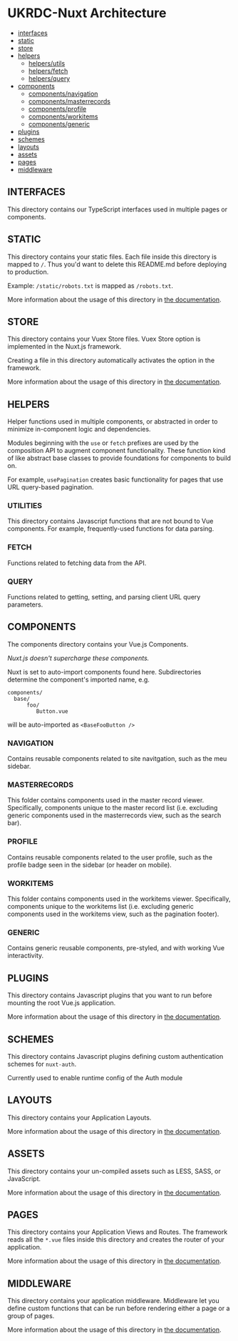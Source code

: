 # UKRDC-Nuxt Architecture

- [interfaces](#interfaces)
- [static](#static)
- [store](#store)
- [helpers](#helpers)
  - [helpers/utils](#helpers-utils)
  - [helpers/fetch](#helpers-fetch)
  - [helpers/query](#helpers-query)
- [components](#components)
  - [components/navigation](#components-navigation)
  - [components/masterrecords](#components-masterrecords)
  - [components/profile](#components-profile)
  - [components/workitems](#components-workitems)
  - [components/generic](#components-generic)
- [plugins](#plugins)
- [schemes](#schemes)
- [layouts](#layouts)
- [assets](#assets)
- [pages](#pages)
- [middleware](#middleware)

<a name="interfaces"></a>

## INTERFACES

This directory contains our TypeScript interfaces used in multiple pages or components.

<a name="static"></a>

## STATIC

This directory contains your static files.
Each file inside this directory is mapped to `/`.
Thus you'd want to delete this README.md before deploying to production.

Example: `/static/robots.txt` is mapped as `/robots.txt`.

More information about the usage of this directory in [the documentation](https://nuxtjs.org/guide/assets#static).

<a name="store"></a>

## STORE

This directory contains your Vuex Store files.
Vuex Store option is implemented in the Nuxt.js framework.

Creating a file in this directory automatically activates the option in the framework.

More information about the usage of this directory in [the documentation](https://nuxtjs.org/guide/vuex-store).

<a name="helpers"></a>

## HELPERS

Helper functions used in multiple components, or abstracted in order to minimize in-component logic and dependencies.

Modules beginning with the `use` or `fetch` prefixes are used by the composition API to augment component functionality.
These function kind of like abstract base classes to provide foundations for components to build on.

For example, `usePagination` creates basic functionality for pages that use URL query-based pagination.

<a name="helpers-utils"></a>

### UTILITIES

This directory contains Javascript functions that are not bound to Vue components. For example, frequently-used functions for data parsing.

<a name="helpers-fetch"></a>

### FETCH

Functions related to fetching data from the API.

<a name="helpers-query"></a>

### QUERY

Functions related to getting, setting, and parsing client URL query parameters.

<a name="components"></a>

## COMPONENTS

The components directory contains your Vue.js Components.

_Nuxt.js doesn't supercharge these components._

Nuxt is set to auto-import components found here. Subdirectories determine the component's imported name, e.g.

```none
components/
  base/
      foo/
         Button.vue
```

will be auto-imported as `<BaseFooButton />`

<a name="components-navigation"></a>

### NAVIGATION

Contains reusable components related to site navitgation, such as the meu sidebar.

<a name="components-masterrecords"></a>

### MASTERRECORDS

This folder contains components used in the master record viewer. Specifically, components unique to the master record list (i.e. excluding generic components used in the masterrecords view, such as the search bar).

<a name="components-profile"></a>

### PROFILE

Contains reusable components related to the user profile, such as the profile badge seen in the sidebar (or header on mobile).

<a name="components-workitems"></a>

### WORKITEMS

This folder contains components used in the workitems viewer. Specifically, components unique to the workitems list (i.e. excluding generic components used in the workitems view, such as the pagination footer).

<a name="components-generic"></a>

### GENERIC

Contains generic reusable components, pre-styled, and with working Vue interactivity.

<a name="plugins"></a>

## PLUGINS

This directory contains Javascript plugins that you want to run before mounting the root Vue.js application.

More information about the usage of this directory in [the documentation](https://nuxtjs.org/guide/plugins).

<a name="schemes"></a>

## SCHEMES

This directory contains Javascript plugins defining custom authentication schemes for `nuxt-auth`.

Currently used to enable runtime config of the Auth module

<a name="layouts"></a>

## LAYOUTS

This directory contains your Application Layouts.

More information about the usage of this directory in [the documentation](https://nuxtjs.org/guide/views#layouts).

<a name="assets"></a>

## ASSETS

This directory contains your un-compiled assets such as LESS, SASS, or JavaScript.

More information about the usage of this directory in [the documentation](https://nuxtjs.org/guide/assets#webpacked).

<a name="pages"></a>

## PAGES

This directory contains your Application Views and Routes.
The framework reads all the `*.vue` files inside this directory and creates the router of your application.

More information about the usage of this directory in [the documentation](https://nuxtjs.org/guide/routing).

<a name="middleware"></a>

## MIDDLEWARE

This directory contains your application middleware.
Middleware let you define custom functions that can be run before rendering either a page or a group of pages.

More information about the usage of this directory in [the documentation](https://nuxtjs.org/guide/routing#middleware).
